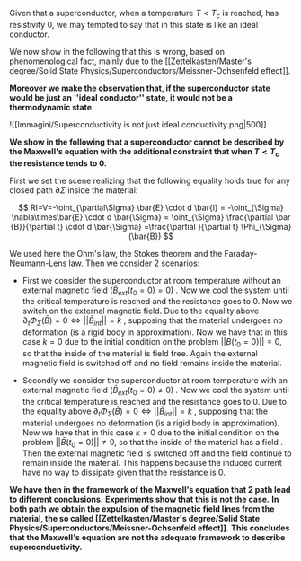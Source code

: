Given that a superconductor, when a temperature $T <T_c$ is reached, has resistivity 0, we may tempted to say that in this state is like an ideal conductor.

We now show in the following that this is wrong, based on phenomenological fact, mainly due to the [[Zettelkasten/Master's degree/Solid State Physics/Superconductors/Meissner-Ochsenfeld effect]].

**Moreover we make the observation that, if the superconductor state would be just an ''ideal conductor'' state, it would not be a thermodynamic state**.

![[Immagini/Superconductivity is not just ideal conductivity.png|500]]

**We show in the following that a superconductor cannot be described by the Maxwell's equation with the additional constraint that when $T<T_c$ the resistance tends to 0.**

First we set the scene realizing that the following equality holds true for any closed path $\partial \Sigma$ inside the material:

$$ RI=V=-\oint_{\partial\Sigma} \bar{E} \cdot d \bar{l} = -\oint_{\Sigma} \nabla\times\bar{E} \cdot d \bar{\Sigma} = \oint_{\Sigma} \frac{\partial \bar {B}}{\partial t} \cdot d \bar{\Sigma} =\frac{\partial }{\partial t} \Phi_{\Sigma}(\bar{B})   $$

We used here the Ohm's law, the Stokes theorem and the Faraday-Neumann-Lens law.
Then we consider 2 scenarios: 

- First we consider the superconductor at room temperature without an external magnetic field ($\bar{B}_{ext}(t_0=0) =0$) . Now we cool the system until the critical temperature is reached and the resistance goes to 0. Now we switch on the external magnetic field. Due to the equality above $\partial_t \Phi_{\Sigma}(\bar{B}) =0 \iff ||\bar{B}_{int}||=k$ , supposing that the material undergoes no deformation (is a rigid body in approximation). Now we have that in this case $k=0$ due to the initial condition on the problem $||\bar{B}(t_0=0)||=0$, so that the inside of the material is field free. Again the external magnetic field is switched off and no field remains inside the material.

- Secondly we consider the superconductor at room temperature with an external magnetic field ($\bar{B}_{ext}(t_0=0) \neq0$) . Now we cool the system until the critical temperature is reached and the resistance goes to 0. Due to the equality above $\partial_t \Phi_{\Sigma}(\bar{B}) =0 \iff ||\bar{B}_{int}||=k$ , supposing that the material undergoes no deformation (is a rigid body in approximation). Now we have that in this case $k\neq 0$ due to the initial condition on the problem $||\bar{B}(t_0=0)||\neq 0$, so that the inside of the material has a field . Then the external magnetic field is switched off and the field continue to remain inside the material. This happens because the induced current have no way to dissipate given that the resistance is 0.

**We have then in the framework of the Maxwell's equation that 2 path lead to different conclusions.**
**Experiments show that this is not the case.** 
**In both path we obtain the expulsion of the magnetic field lines from the material, the so called [[Zettelkasten/Master's degree/Solid State Physics/Superconductors/Meissner-Ochsenfeld effect]].**
**This concludes that the Maxwell's equation are not the adequate framework to describe superconductivity.**
